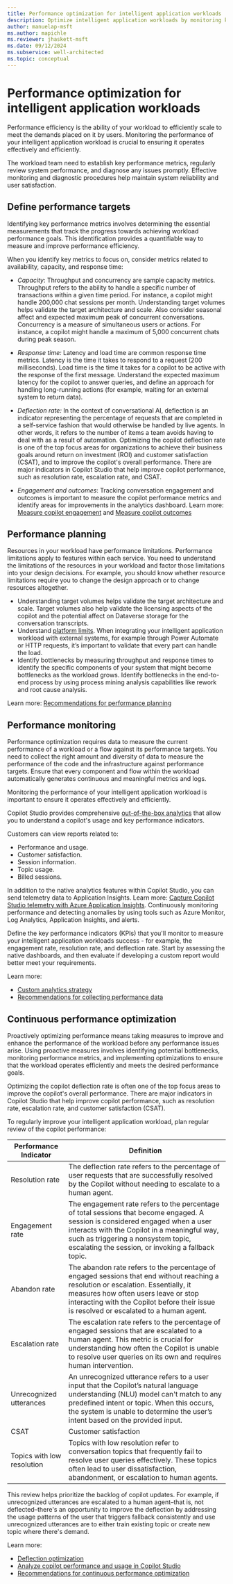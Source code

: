 ```yaml
---
title: Performance optimization for intelligent application workloads
description: Optimize intelligent application workloads by monitoring key performance metrics, diagnosing issues promptly, and continuously enhancing efficiency to meet user demands.
author: manuelap-msft
ms.author: mapichle
ms.reviewer: jhaskett-msft
ms.date: 09/12/2024
ms.subservice: well-architected
ms.topic: conceptual
---
```


# Performance optimization for intelligent application workloads

Performance efficiency is the ability of your workload to efficiently scale to meet the demands placed on it by users. Monitoring the performance of your intelligent application workload is crucial to ensuring it operates effectively and efficiently.

The workload team need to establish key performance metrics, regularly review system performance, and diagnose any issues promptly. Effective monitoring and diagnostic procedures help maintain system reliability and user satisfaction.

## Define performance targets

Identifying key performance metrics involves determining the essential measurements that track the progress towards achieving workload performance goals. This identification provides a quantifiable way to measure and improve performance efficiency.

When you identify key metrics to focus on, consider metrics related to availability, capacity, and response time:

- _Capacity_: Throughput and concurrency are sample capacity metrics. Throughput refers to the ability to handle a specific number of transactions within a given time period. For instance, a copilot might handle 200,000 chat sessions per month. Understanding target volumes helps validate the target architecture and scale. Also consider seasonal affect and expected maximum peak of concurrent conversations. Concurrency is a measure of simultaneous users or actions. For instance, a copilot might handle a maximum of 5,000 concurrent chats during peak season.

- _Response time:_ Latency and load time are common response time metrics. Latency is the time it takes to respond to a request (200 milliseconds). Load time is the time it takes for a copilot to be active with the response of the first message. Understand the expected maximum latency for the copilot to answer queries, and define an approach for handling long-running actions (for example, waiting for an external system to return data).

- _Deflection rate:_ In the context of conversational AI, deflection is an indicator representing the percentage of requests that are completed in a self-service fashion that would otherwise be handled by live agents. In other words, it refers to the number of items a team avoids having to deal with as a result of automation. Optimizing the copilot deflection rate is one of the top focus areas for organizations to achieve their business goals around return on investment (ROI) and customer satisfaction (CSAT), and to improve the copilot's overall performance. There are major indicators in Copilot Studio that help improve copilot performance, such as resolution rate, escalation rate, and CSAT.

- _Engagement and outcomes_: Tracking conversation engagement and outcomes is important to measure the copilot performance metrics and identify areas for improvements in the analytics dashboard. Learn more: [Measure copilot engagement](/microsoft-copilot-studio/guidance/measuring-engagement) and [Measure copilot outcomes](/microsoft-copilot-studio/guidance/measuring-outcomes)

## Performance planning

Resources in your workload have performance limitations. Performance limitations apply to features within each service. You need to understand the limitations of the resources in your workload and factor those limitations into your design decisions. For example, you should know whether resource limitations require you to change the design approach or to change resources altogether.

- Understanding target volumes helps validate the target architecture and scale. Target volumes also help validate the licensing aspects of the copilot and the potential affect on Dataverse storage for the conversation transcripts.
- Understand [platform limits](/microsoft-copilot-studio/requirements-quotas). When integrating your intelligent application workload with external systems, for example through Power Automate or HTTP requests, it’s important to validate that every part can handle the load.
- Identify bottlenecks by measuring throughput and response times to identify the specific components of your system that might become bottlenecks as the workload grows. Identify bottlenecks in the end-to-end process by using process mining analysis capabilities like rework and root cause analysis.

Learn more: [Recommendations for performance planning](../performance-efficiency/performance-planning.md)

## Performance monitoring

Performance optimization requires data to measure the current performance of a workload or a flow against its performance targets. You need to collect the right amount and diversity of data to measure the performance of the code and the infrastructure against performance targets. Ensure that every component and flow within the workload automatically generates continuous and meaningful metrics and logs.

Monitoring the performance of your intelligent application workload is important to ensure it operates effectively and efficiently. 

Copilot Studio provides comprehensive [out-of-the-box analytics](/microsoft-copilot-studio/analytics-overview) that allow you to understand a copilot's usage and key performance indicators.

Customers can view reports related to:

- Performance and usage.
- Customer satisfaction.
- Session information.
- Topic usage.
- Billed sessions.

In addition to the native analytics features within Copilot Studio, you can send telemetry data to Application Insights. Learn more: [Capture Copilot Studio telemetry with Azure Application Insights](/microsoft-copilot-studio/advanced-bot-framework-composer-capture-telemetry?tabs=webApp). Continuously monitoring performance and detecting anomalies by using tools such as Azure Monitor, Log Analytics, Application Insights, and alerts.

Define the key performance indicators (KPIs) that you'll monitor to measure your intelligent application workloads success - for example, the engagement rate, resolution rate, and deflection rate. Start by assessing the native dashboards, and then evaluate if developing a custom report would better meet your requirements.

Learn more:

- [Custom analytics strategy](/microsoft-copilot-studio/guidance/custom-analytics-strategy) 
- [Recommendations for collecting performance data](../performance-efficiency/collect-performance-data.md)

## Continuous performance optimization

Proactively optimizing performance means taking measures to improve and enhance the performance of the workload before any performance issues arise. Using proactive measures involves identifying potential bottlenecks, monitoring performance metrics, and implementing optimizations to ensure that the workload operates efficiently and meets the desired performance goals.

Optimizing the copilot deflection rate is often one of the top focus areas to improve the copilot's overall performance. There are major indicators in Copilot Studio that help improve copilot performance, such as resolution rate, escalation rate, and customer satisfaction (CSAT).

To regularly improve your intelligent application workload, plan regular review of the copilot performance:

| Performance Indicator | Definition |
| --- | --- |
| Resolution rate | The deflection rate refers to the percentage of user requests that are successfully resolved by the Copilot without needing to escalate to a human agent. |
| Engagement rate | The engagement rate refers to the percentage of total sessions that become engaged. A session is considered engaged when a user interacts with the Copilot in a meaningful way, such as triggering a nonsystem topic, escalating the session, or invoking a fallback topic. | 
| Abandon rate | The abandon rate refers to the percentage of engaged sessions that end without reaching a resolution or escalation. Essentially, it measures how often users leave or stop interacting with the Copilot before their issue is resolved or escalated to a human agent. | 
| Escalation rate | The escalation rate refers to the percentage of engaged sessions that are escalated to a human agent. This metric is crucial for understanding how often the Copilot is unable to resolve user queries on its own and requires human intervention. |
| Unrecognized utterances | An unrecognized utterance refers to a user input that the Copilot’s natural language understanding (NLU) model can't match to any predefined intent or topic. When this occurs, the system is unable to determine the user’s intent based on the provided input. | 
| CSAT | Customer satisfaction |
| Topics with low resolution | Topics with low resolution refer to conversation topics that frequently fail to resolve user queries effectively. These topics often lead to user dissatisfaction, abandonment, or escalation to human agents. |

This review helps prioritize the backlog of copilot updates. For example, if unrecognized utterances are escalated to a human agent–that is, not deflected–there's an opportunity to improve the deflection by addressing the usage patterns of the user that triggers fallback consistently and use unrecognized utterances are to either train existing topic or create new topic where there's demand.

Learn more:

- [Deflection optimization](/microsoft-copilot-studio/guidance/deflection-overview) 
- [Analyze copilot performance and usage in Copilot Studio](/microsoft-copilot-studio/analytics-summary)
- [Recommendations for continuous performance optimization](../performance-efficiency/continuous-performance-optimize.md)
